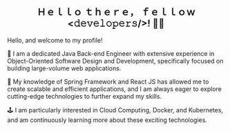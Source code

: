 <div align="center">
<h2> Ｈｅｌｌｏ ｔｈｅｒｅ， ｆｅｌｌｏｗ   <𝚍𝚎𝚟𝚎𝚕𝚘𝚙𝚎𝚛𝚜/>! 🙋🏼 </h2>
</div>

<!-- - 💪 I am a Full Stack Engineer and a DevOps enthusiast
- 🎯 My aim of profession to become a great Software Architect
- ⛳ I love coding on weekdays & football, cool beer on weekends -->

Hello, and welcome to my profile! 

💪 I am a dedicated Java Back-end Engineer with extensive experience in Object-Oriented Software Design and Development, specifically focused on building large-volume web applications. 

🎯 My knowledge of Spring Framework and React JS has allowed me to create scalable and efficient applications, and I am always eager to explore cutting-edge technologies to further expand my skills. 

🕹 I am particularly interested in Cloud Computing, Docker, and Kubernetes, and am continuously learning more about these exciting technologies.


  

  



